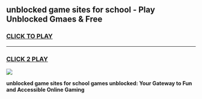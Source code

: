 
## unblocked game sites for school - Play Unblocked Gmaes & Free
<h3>
<a href="https://news.freeplayer.one?title=unblocked_game_sites_for_school&ref=16F">CLICK TO PLAY</a></h3>
<hr>

<h3>
<a href="https://news.freeplayer.one?title=unblocked_game_sites_for_school&ref=16F">CLICK 2 PLAY</a>
  
</h3>

<a href="https://news.freeplayer.one?title=unblocked_game_sites_for_school&ref=16F/"><img src="https://clearcache.store/games.png"></a>


**unblocked game sites for school games unblocked: Your Gateway to Fun and Accessible Online Gaming**

